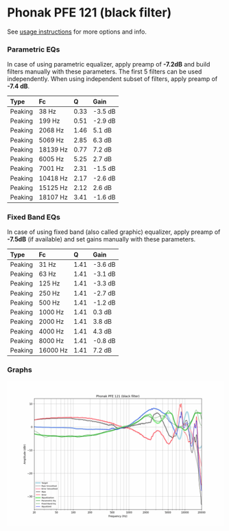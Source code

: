 # Phonak PFE 121 (black filter)
See [usage instructions](https://github.com/jaakkopasanen/AutoEq#usage) for more options and info.

### Parametric EQs
In case of using parametric equalizer, apply preamp of **-7.2dB** and build filters manually
with these parameters. The first 5 filters can be used independently.
When using independent subset of filters, apply preamp of **-7.4 dB**.

| Type    | Fc       |    Q | Gain    |
|:--------|:---------|:-----|:--------|
| Peaking | 38 Hz    | 0.33 | -3.5 dB |
| Peaking | 199 Hz   | 0.51 | -2.9 dB |
| Peaking | 2068 Hz  | 1.46 | 5.1 dB  |
| Peaking | 5069 Hz  | 2.85 | 6.3 dB  |
| Peaking | 18139 Hz | 0.77 | 7.2 dB  |
| Peaking | 6005 Hz  | 5.25 | 2.7 dB  |
| Peaking | 7001 Hz  | 2.31 | -1.5 dB |
| Peaking | 10418 Hz | 2.17 | -2.6 dB |
| Peaking | 15125 Hz | 2.12 | 2.6 dB  |
| Peaking | 18107 Hz | 3.41 | -1.6 dB |

### Fixed Band EQs
In case of using fixed band (also called graphic) equalizer, apply preamp of **-7.5dB**
(if available) and set gains manually with these parameters.

| Type    | Fc       |    Q | Gain    |
|:--------|:---------|:-----|:--------|
| Peaking | 31 Hz    | 1.41 | -3.6 dB |
| Peaking | 63 Hz    | 1.41 | -3.1 dB |
| Peaking | 125 Hz   | 1.41 | -3.3 dB |
| Peaking | 250 Hz   | 1.41 | -2.7 dB |
| Peaking | 500 Hz   | 1.41 | -1.2 dB |
| Peaking | 1000 Hz  | 1.41 | 0.3 dB  |
| Peaking | 2000 Hz  | 1.41 | 3.8 dB  |
| Peaking | 4000 Hz  | 1.41 | 4.3 dB  |
| Peaking | 8000 Hz  | 1.41 | -0.8 dB |
| Peaking | 16000 Hz | 1.41 | 7.2 dB  |

### Graphs
![](./Phonak%20PFE%20121%20(black%20filter).png)